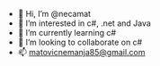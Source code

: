 - 👋 Hi, I’m @necamat
- 👀 I’m interested in c#, .net and Java
- 🌱 I’m currently learning c#
- 💞️ I’m looking to collaborate on c#
- 📫 matovicnemanja85@gmail.com

<!---
necamat/necamat is a ✨ special ✨ repository because its `README.md` (this file) appears on your GitHub profile.
You can click the Preview link to take a look at your changes.
--->
